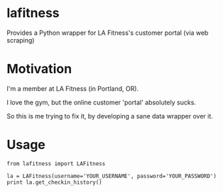 lafitness
=========

Provides a Python wrapper for LA Fitness's customer portal (via web scraping)

Motivation
==========

I'm a member at LA Fitness (in Portland, OR).

I love the gym, but the online customer 'portal' absolutely sucks.

So this is me trying to fix it, by developing a sane data wrapper over it.

Usage
=====
```
from lafitness import LAFitness

la = LAFitness(username='YOUR_USERNAME', password='YOUR_PASSWORD')
print la.get_checkin_history()
```
